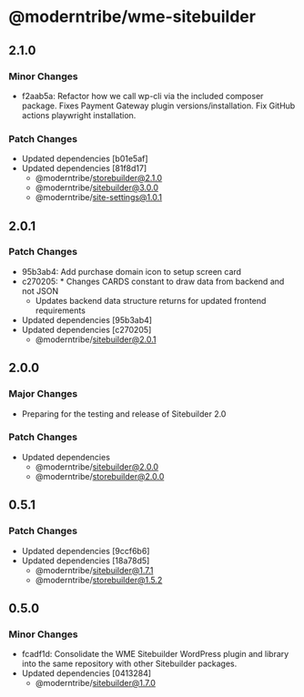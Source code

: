 # @moderntribe/wme-sitebuilder

## 2.1.0

### Minor Changes

- f2aab5a: Refactor how we call wp-cli via the included composer package. Fixes Payment Gateway plugin versions/installation. Fix GitHub actions playwright installation.

### Patch Changes

- Updated dependencies [b01e5af]
- Updated dependencies [81f8d17]
  - @moderntribe/storebuilder@2.1.0
  - @moderntribe/sitebuilder@3.0.0
  - @moderntribe/site-settings@1.0.1

## 2.0.1

### Patch Changes

- 95b3ab4: Add purchase domain icon to setup screen card
- c270205: \* Changes CARDS constant to draw data from backend and not JSON
  - Updates backend data structure returns for updated frontend requirements
- Updated dependencies [95b3ab4]
- Updated dependencies [c270205]
  - @moderntribe/sitebuilder@2.0.1

## 2.0.0

### Major Changes

- Preparing for the testing and release of Sitebuilder 2.0

### Patch Changes

- Updated dependencies
  - @moderntribe/sitebuilder@2.0.0
  - @moderntribe/storebuilder@2.0.0

## 0.5.1

### Patch Changes

- Updated dependencies [9ccf6b6]
- Updated dependencies [18a78d5]
  - @moderntribe/sitebuilder@1.7.1
  - @moderntribe/storebuilder@1.5.2

## 0.5.0

### Minor Changes

- fcadf1d: Consolidate the WME Sitebuilder WordPress plugin and library into the same repository with other Sitebuilder packages.
- Updated dependencies [0413284]
  - @moderntribe/sitebuilder@1.7.0
